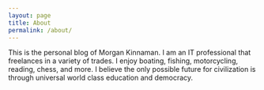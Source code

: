 ```yaml
---
layout: page
title: About
permalink: /about/
---
```


This is the personal blog of Morgan Kinnaman. I am an IT professional that freelances in a variety of trades. I enjoy boating, fishing, motorcycling, reading, chess, and more. I believe the only possible future for civilization is through universal world class education and democracy.
